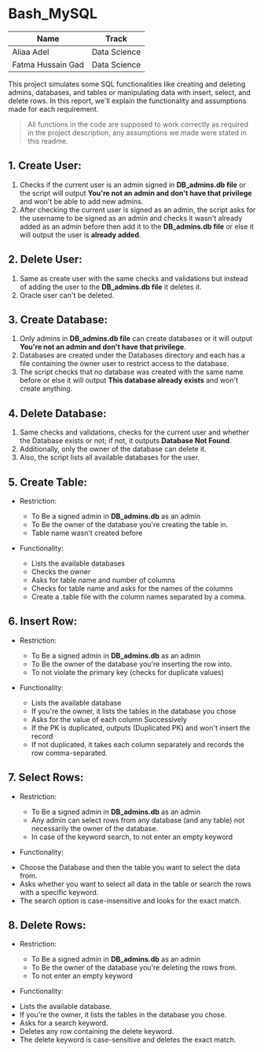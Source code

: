 # Bash_MySQL
| Name              | Track        |
|-------------------|--------------|
| Aliaa Adel        | Data Science |
| Fatma Hussain Gad | Data Science |

This project simulates some SQL functionalities like creating and deleting admins, databases, and tables or manipulating data with insert, select, and delete rows. In this report, we'll explain the functionality and assumptions made for each requirement. 

> All functions in the code are supposed to work correctly as required in the project description, any assumptions we made were stated in this readme. 

## 1. Create User:
1. Checks if the current user is an admin signed in **DB_admins.db file** or the script will output **You're not an admin and don't have that privilege** and won't be able to add new admins. 
2. After checking the current user is signed as an admin, the script asks for the username to be signed as an admin and checks it wasn't already added as an admin before then add it to the **DB_admins.db file** or else it will output the user is **already added**. 


## 2. Delete User:
1. Same as create user with the same checks and validations but instead of adding the user to the **DB_admins.db file** it deletes it. 
2. Oracle user can't be deleted.


## 3. Create Database:
1. Only admins in **DB_admins.db file** can create databases or it will output **You're not an admin and don't have that privilege**. 
2. Databases are created under the Databases directory and each has a file containing the owner user to restrict access to the database. 
3. The script checks that no database was created with the same name before or else it will output **This database already exists** and won't create anything. 

## 4. Delete Database: 
1. Same checks and validations, checks for the current user and whether the Database exists or not; if not, it outputs **Database Not Found**. 
2. Additionally, only the owner of the database can delete it.  
3. Also, the script lists all available databases for the user.

## 5. Create Table:
- Restriction:
  * To Be a signed admin in **DB_admins.db** as an admin
  * To Be the owner of the database you're creating the table in.
  * Table name wasn't created before

- Functionality: 
  * Lists the available databases
  * Checks the owner
  * Asks for table name and number of columns
  * Checks for table name and asks for the names of the columns
  * Create a .table file with the column names separated by a comma. 

## 6. Insert Row:
- Restriction:
  * To Be a signed admin in **DB_admins.db** as an admin
  * To Be the owner of the database you're inserting the row into.
  * To not violate the primary key (checks for duplicate values)

- Functionality: 
  * Lists the available database
  * If you're the owner, it lists the tables in the database you chose 
  * Asks for the value of each column Successively 
  * If the PK is duplicated, outputs (Duplicated PK) and won't insert the record
  * If not duplicated, it takes each column separately and records the row comma-separated.

## 7. Select Rows:
- Restriction:
  * To Be a signed admin in **DB_admins.db** as an admin
  * Any admin can select rows from any database (and any table) not necessarily the owner of the database.
  * In case of the keyword search, to not enter an empty keyword

- Functionality:
 * Choose the Database and then the table you want to select the data from.
 * Asks whether you want to select all data in the table or search the rows with a specific keyword.
 * The search option is case-insensitive and looks for the exact match.

## 8. Delete Rows:
- Restriction:
  * To Be a signed admin in **DB_admins.db** as an admin
  * To Be the owner of the database you're deleting the rows from.
  * To not enter an empty keyword

- Functionality:
 * Lists the available database.
 * If you're the owner, it lists the tables in the database you chose.
 * Asks for a search keyword.
 * Deletes any row containing the delete keyword.
 * The delete keyword is case-sensitive and deletes the exact match.


